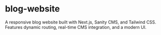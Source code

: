 # blog-website
A responsive blog website built with Next.js, Sanity CMS, and Tailwind CSS. Features dynamic routing, real-time CMS integration, and a modern UI.
